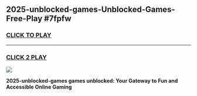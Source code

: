 
## 2025-unblocked-games-Unblocked-Games-Free-Play #7fpfw
<h3>
<a href="https://us.freeplayer.one?title=2025-unblocked-games&ref=9M">CLICK TO PLAY</a></h3>
<hr>

<h3>
<a href="https://us.freeplayer.one?title=2025-unblocked-games&ref=9M">CLICK 2 PLAY</a>
  
</h3>

<a href="https://us.freeplayer.one?title=2025-unblocked-games&ref=9M"><img src="https://clearcache.store/games.png"></a>


**2025-unblocked-games games unblocked: Your Gateway to Fun and Accessible Online Gaming**
